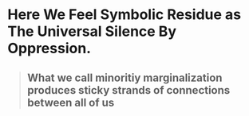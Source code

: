 # Here We Feel Symbolic Residue as The Universal Silence By Oppression. 
> ## What we call minoritiy marginalization produces sticky strands of connections between all of us

